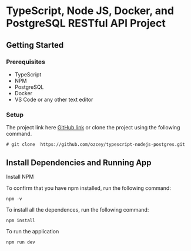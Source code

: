 # TypeScript, Node JS, Docker, and PostgreSQL RESTful API Project


## Getting Started


### Prerequisites

- TypeScript
- NPM 
- PostgreSQL
- Docker
- VS Code or any other text editor

### Setup


The project link here [GitHub link](https://github.com/ozcey/typescript-nodejs-postgres.git) or  clone the project using the following command. 


```
# git clone  https://github.com/ozcey/typescript-nodejs-postgres.git
```

##  Install Dependencies and Running App

Install NPM

To confirm that you have npm installed, run the following command:


```
npm -v
```


To install all the dependences, run the following command:


```
npm install
```


To run the application

```
npm run dev
```
